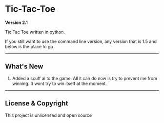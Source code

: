 # Tic-Tac-Toe

**Version 2.1**

Tic Tac Toe written in python.

If you still want to use the command line version,
any version that is 1.5 and below is the place to go

---

## What's New

1. Added a scuff ai to the game. All it can do now is try to prevent
   me from winning. It wont try to win itself at the moment.

---

## License & Copyright

This project is unlicensed and open source
